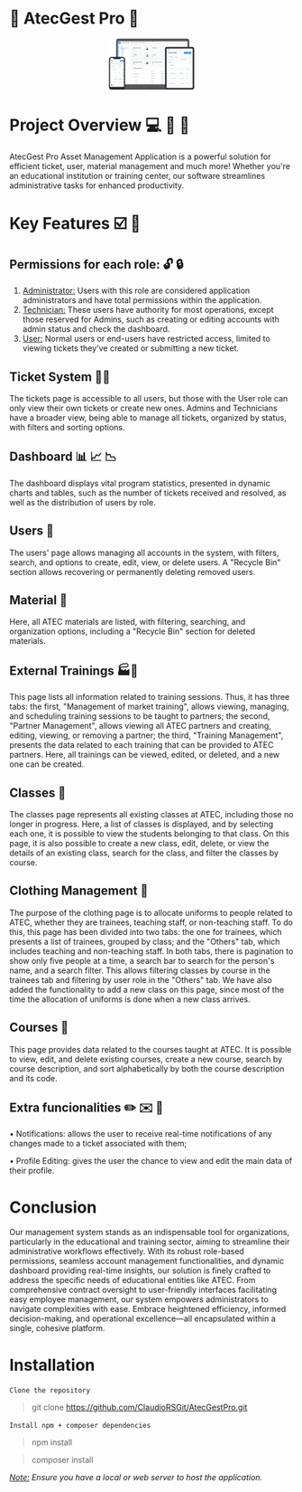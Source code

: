 # 🔧  AtecGest Pro  🔨

<div align="center">
    <img src="Laravel/public/assets/readMeLogo.png" style="max-width: 100%; height: 30%; width: 30%;" alt="Logo">
</div>

# Project Overview 💻 👀 🚨

AtecGest Pro Asset Management Application is a powerful solution for efficient ticket, user, material management and much more! Whether you're an educational institution or training center, our software streamlines administrative tasks for enhanced productivity.

# Key Features ☑️ 🔑 

## Permissions for each role: 🔓 🔒
1. <u>Administrator:</u> 
Users with this role are considered application administrators and have total permissions within the application.
2. <u>Technician:</u> 
These users have authority for most operations, except those reserved for Admins, such as creating or editing accounts with admin status and check the dashboard.
3. <u>User:</u>
Normal users or end-users have restricted access, limited to viewing tickets they've created or submitting a new ticket.

## Ticket System 🎫👷

The tickets page is accessible to all users, but those with the User role can only view their own tickets or create new ones. Admins and Technicians have a broader view, being able to manage all tickets, organized by status, with filters and sorting options.

## Dashboard 📊 📈 📉

The dashboard displays vital program statistics, presented in dynamic charts and tables, such as the number of tickets received and resolved, as well as the distribution of users by role.

## Users 👦

The users' page allows managing all accounts in the system, with filters, search, and options to create, edit, view, or delete users. A "Recycle Bin" section allows recovering or permanently deleting removed users.

## Material 🔨 

Here, all ATEC materials are listed, with filtering, searching, and organization options, including a "Recycle Bin" section for deleted materials.

## External Trainings 🏭📒

This page lists all information related to training sessions. Thus, it has three tabs: the first, "Management of market training", allows viewing, managing, and scheduling training sessions to be taught to partners; the second, "Partner Management", allows viewing all ATEC partners and creating, editing, viewing, or removing a partner; the third, "Training Management", presents the data related to each training that can be provided to ATEC partners. Here, all trainings can be viewed, edited, or deleted, and a new one can be created.

## Classes 📘

The classes page represents all existing classes at ATEC, including those no longer in progress. Here, a list of classes is displayed, and by selecting each one, it is possible to view the students belonging to that class. On this page, it is also possible to create a new class, edit, delete, or view the details of an existing class, search for the class, and filter the classes by course.

## Clothing Management 👕

The purpose of the clothing page is to allocate uniforms to people related to ATEC, whether they are trainees, teaching staff, or non-teaching staff. To do this, this page has been divided into two tabs: the one for trainees, which presents a list of trainees, grouped by class; and the "Others" tab, which includes teaching and non-teaching staff. In both tabs, there is pagination to show only five people at a time, a search bar to search for the person's name, and a search filter. This allows filtering classes by course in the trainees tab and filtering by user role in the "Others" tab. We have also added the functionality to add a new class on this page, since most of the time the allocation of uniforms is done when a new class arrives.

## Courses 📖

This page provides data related to the courses taught at ATEC. It is possible to view, edit, and delete existing courses, create a new course, search by course description, and sort alphabetically by both the course description and its code.

## Extra funcionalities ✏️ ✉️ 🔔

• Notifications: allows the user to receive real-time notifications of any changes made to a ticket associated with them;

• Profile Editing: gives the user the chance to view and edit the main data of their profile.

# Conclusion

Our management system stands as an indispensable tool for organizations, particularly in the educational and training sector, aiming to streamline their administrative workflows effectively. With its robust role-based permissions, seamless account management functionalities, and dynamic dashboard providing real-time insights, our solution is finely crafted to address the specific needs of educational entities like ATEC. From comprehensive contract oversight to user-friendly interfaces facilitating easy employee management, our system empowers administrators to navigate complexities with ease. Embrace heightened efficiency, informed decision-making, and operational excellence—all encapsulated within a single, cohesive platform.

# Installation 

`Clone the repository`
> git clone https://github.com/ClaudioRSGit/AtecGestPro.git

`Install npm + composer dependencies`
> npm install

> composer install

<i> <u>Note:</u> Ensure you have a local or web server to host the application.</i>
